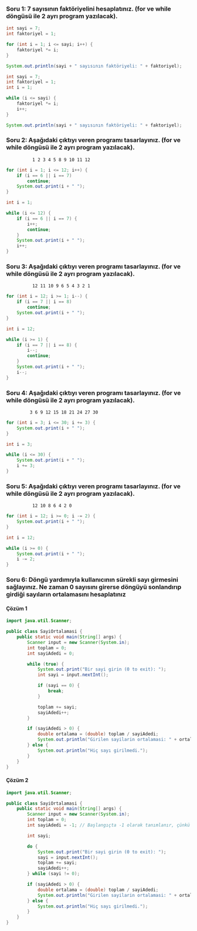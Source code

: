 ### Soru 1: 7 sayısının faktöriyelini hesaplatınız. (for ve while döngüsü ile 2 ayrı program yazılacak).


```java
int sayi = 7;
int faktoriyel = 1;

for (int i = 1; i <= sayi; i++) {
    faktoriyel *= i;
}

System.out.println(sayi + " sayısının faktöriyeli: " + faktoriyel);

```

```java
int sayi = 7;
int faktoriyel = 1;
int i = 1;

while (i <= sayi) {
    faktoriyel *= i;
    i++;
}

System.out.println(sayi + " sayısının faktöriyeli: " + faktoriyel);

```

### Soru 2: Aşağıdaki çıktıyı veren programı tasarlayınız. (for ve while döngüsü ile 2 ayrı program yazılacak).
              1 2 3 4 5 8 9 10 11 12


```java
for (int i = 1; i <= 12; i++) {
    if (i == 6 || i == 7)
        continue;
    System.out.print(i + " ");
}

```

```java
int i = 1;

while (i <= 12) {
    if (i == 6 || i == 7) {
        i++;
        continue;
    }
    System.out.print(i + " ");
    i++;
}

```

### Soru 3: Aşağıdaki çıktıyı veren programı tasarlayınız. (for ve while döngüsü ile 2 ayrı program yazılacak).
              12 11 10 9 6 5 4 3 2 1


```java
for (int i = 12; i >= 1; i--) {
    if (i == 7 || i == 8)
        continue;
    System.out.print(i + " ");
}

```

```java
int i = 12;

while (i >= 1) {
    if (i == 7 || i == 8) {
        i--;
        continue;
    }
    System.out.print(i + " ");
    i--;
}

```

### Soru 4: Aşağıdaki çıktıyı veren programı tasarlayınız. (for ve while döngüsü ile 2 ayrı program yazılacak).
             3 6 9 12 15 18 21 24 27 30


```java
for (int i = 3; i <= 30; i += 3) {
    System.out.print(i + " ");
}

```

```java
int i = 3;

while (i <= 30) {
    System.out.print(i + " ");
    i += 3;
}

```

### Soru 5: Aşağıdaki çıktıyı veren programı tasarlayınız. (for ve while döngüsü ile 2 ayrı program yazılacak).
              12 10 8 6 4 2 0


```java
for (int i = 12; i >= 0; i -= 2) {
    System.out.print(i + " ");
}

```

```java
int i = 12;

while (i >= 0) {
    System.out.print(i + " ");
    i -= 2;
}

```

### Soru 6:  Döngü yardımıyla kullanıcının sürekli sayı girmesini sağlayınız. Ne zaman 0 sayısını girerse döngüyü sonlandırıp girdiği sayıların ortalamasını hesaplatınız


#### Çözüm 1
```java
import java.util.Scanner;

public class SayiOrtalamasi {
    public static void main(String[] args) {
        Scanner input = new Scanner(System.in);
        int toplam = 0;
        int sayiAdedi = 0;

        while (true) {
            System.out.print("Bir sayi girin (0 to exit): ");
            int sayi = input.nextInt();

            if (sayi == 0) {
                break;
            }

            toplam += sayi;
            sayiAdedi++;
        }

        if (sayiAdedi > 0) {
            double ortalama = (double) toplam / sayiAdedi;
            System.out.println("Girilen sayilarin ortalamasi: " + ortalama);
        } else {
            System.out.println("Hiç sayı girilmedi.");
        }
    }
}

```
#### Çözüm 2
```java
import java.util.Scanner;

public class SayiOrtalamasi {
    public static void main(String[] args) {
        Scanner input = new Scanner(System.in);
        int toplam = 0;
        int sayiAdedi = -1; // Başlangıçta -1 olarak tanımlanır, çünkü 0 girişi dikkate alınmayacak.

        int sayi;

        do {
            System.out.print("Bir sayi girin (0 to exit): ");
            sayi = input.nextInt();
            toplam += sayi;
            sayiAdedi++;
        } while (sayi != 0);

        if (sayiAdedi > 0) {
            double ortalama = (double) toplam / sayiAdedi;
            System.out.println("Girilen sayilarin ortalamasi: " + ortalama);
        } else {
            System.out.println("Hiç sayı girilmedi.");
        }
    }
}

```

